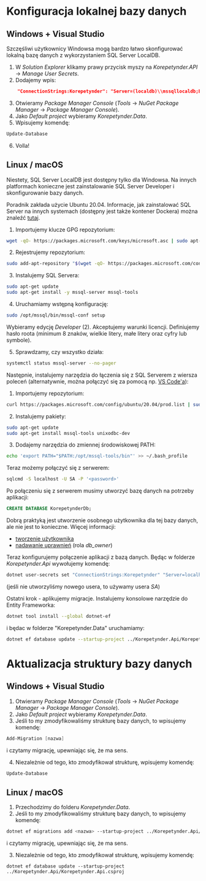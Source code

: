 # Konfiguracja lokalnej bazy danych

## Windows + Visual Studio
Szczęśliwi użytkownicy Windowsa mogą bardzo łatwo skonfigurować lokalną bazę danych z wykorzystaniem SQL Server LocalDB.

1. W _Solution Explorer_ klikamy prawy przycisk myszy na _Korepetynder.API_ -> _Manage User Secrets_.
2. Dodajemy wpis:
```json
    "ConnectionStrings:Korepetynder": "Server=(localdb)\\mssqllocaldb;Database=KorepetynderDb;Trusted_Connection=True;MultipleActiveResultSets=True"
```
3. Otwieramy _Package Manager Console_ (_Tools_ -> _NuGet Package Manager_ -> _Package Manager Console_).
4. Jako _Default project_ wybieramy _Korepetynder.Data_.
5. Wpisujemy komendę:
```powershell
Update-Database
```
6. Volla!

## Linux / macOS

Niestety, SQL Server LocalDB jest dostępny tylko dla Windowsa. Na innych platformach konieczne jest zainstalowanie SQL Server Developer i skonfigurowanie bazy danych.

Poradnik zakłada użycie Ubuntu 20.04. Informacje, jak zainstalować SQL Server na innych systemach (dostępny jest także kontener Dockera) można znaleźć [tutaj](https://docs.microsoft.com/en-us/sql/linux/sql-server-linux-setup).

1. Importujemy klucze GPG repozytorium:
```bash
wget -qO- https://packages.microsoft.com/keys/microsoft.asc | sudo apt-key add -
```

2. Rejestrujemy repozytorium:
```bash
sudo add-apt-repository "$(wget -qO- https://packages.microsoft.com/config/ubuntu/20.04/mssql-server-2019.list)"
```

3. Instalujemy SQL Servera:
```bash
sudo apt-get update
sudo apt-get install -y mssql-server mssql-tools
```

4. Uruchamiamy wstępną konfigurację:
```bash
sudo /opt/mssql/bin/mssql-conf setup
```
Wybieramy edycję _Developer_ (2). Akceptujemy warunki licencji. Definiujemy hasło roota (minimum 8 znaków, wielkie litery, małe litery oraz cyfry lub symbole).

5. Sprawdzamy, czy wszystko działa:
```bash
systemctl status mssql-server --no-pager
```

Następnie, instalujemy narzędzia do łączenia się z SQL Serverem z wiersza poleceń (alternatywnie, można połączyć się za pomocą np. [VS Code'a](https://docs.microsoft.com/en-us/sql/tools/visual-studio-code/sql-server-develop-use-vscode)):

1. Importujemy repozytorium:
```bash
curl https://packages.microsoft.com/config/ubuntu/20.04/prod.list | sudo tee /etc/apt/sources.list.d/msprod.list
```
2. Instalujemy pakiety:
```bash
sudo apt-get update 
sudo apt-get install mssql-tools unixodbc-dev
```
3. Dodajemy narzędzia do zmiennej środowiskowej PATH:
```bash
echo 'export PATH="$PATH:/opt/mssql-tools/bin"' >> ~/.bash_profile
```

Teraz możemy połączyć się z serwerem:
```bash
sqlcmd -S localhost -U SA -P '<password>'
```

Po połączeniu się z serwerem musimy utworzyć bazę danych na potrzeby aplikacji:
```sql
CREATE DATABASE KorepetynderDb;
```

Dobrą praktyką jest utworzenie osobnego użytkownika dla tej bazy danych, ale nie jest to konieczne. Więcej informacji:
* [tworzenie użytkownika](https://docs.microsoft.com/en-us/sql/relational-databases/security/authentication-access/create-a-database-user#TsqlProcedure)
* [nadawanie uprawnień](https://docs.microsoft.com/en-us/sql/t-sql/statements/alter-role-transact-sql) (rola *db_owner*)

Teraz konfigurujemy połączenie aplikacji z bazą danych. Będąc w folderze _Korepetynder.Api_ wywołujemy komendę:
```bash
dotnet user-secrets set "ConnectionStrings:Korepetynder" "Server=localhost;Database=KorepetynderDb;User Id=<user>;Password=<password>;MultipleActiveResultSets=True"
```
(jeśli nie utworzyliśmy nowego usera, to używamy usera _SA_)

Ostatni krok - aplikujemy migracje. Instalujemy konsolowe narzędzie do Entity Frameworka:
```bash
dotnet tool install --global dotnet-ef
```

i będac w folderze "Korepetynder.Data" uruchamiamy:
```bash
dotnet ef database update --startup-project ../Korepetynder.Api/Korepetynder.Api.csproj
```

# Aktualizacja struktury bazy danych
## Windows + Visual Studio
1. Otwieramy _Package Manager Console_ (_Tools_ -> _NuGet Package Manager_ -> _Package Manager Console_).
2. Jako _Default project_ wybieramy _Korepetynder.Data_.
3. Jeśli to my zmodyfikowaliśmy strukturę bazy danych, to wpisujemy komendę:
```powershell
Add-Migration [nazwa]
```
i czytamy migrację, upewniając się, że ma sens.

4. Niezależnie od tego, kto zmodyfikował strukturę, wpisujemy komendę:
```powershell
Update-Database
```

## Linux / macOS
1. Przechodzimy do folderu _Korepetynder.Data_.
2. Jeśli to my zmodyfikowaliśmy strukturę bazy danych, to wpisujemy komendę:
```bash
dotnet ef migrations add <nazwa> --startup-project ../Korepetynder.Api/Korepetynder.Api.csproj
```
i czytamy migrację, upewniając się, że ma sens.

3. Niezależnie od tego, kto zmodyfikował strukturę, wpisujemy komendę:
```
dotnet ef database update --startup-project ../Korepetynder.Api/Korepetynder.Api.csproj
```
